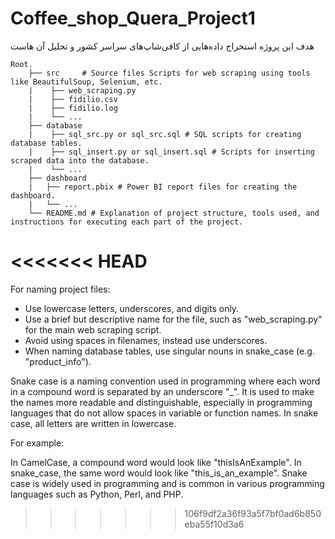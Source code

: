 # Coffee_shop_Quera_Project1
هدف این پروژه استخراج داده‌هایی از کافی‌شاپ‌های سراسر کشور و تحلیل آن‌ هاست

    Root.
        ├── src     # Source files Scripts for web scraping using tools like BeautifulSoup, Selenium, etc.
        |    ├── web_scraping.py
        |    ├── fidilio.csv
        |    ├── fidilio.log
        |    └── ...
        ├── database 
        |    ├── sql_src.py or sql_src.sql # SQL scripts for creating database tables.
        |    ├── sql_insert.py or sql_insert.sql # Scripts for inserting scraped data into the database.
        |    └── ...
        ├── dashboard
        |   ├── report.pbix # Power BI report files for creating the dashboard.
        |   └── ...
        └── README.md # Explanation of project structure, tools used, and instructions for executing each part of the project.
<<<<<<< HEAD
=======
For naming project files:
* Use lowercase letters, underscores, and digits only.
* Use a brief but descriptive name for the file, such as "web_scraping.py" for the main web scraping script.
* Avoid using spaces in filenames, instead use underscores.
* When naming database tables, use singular nouns in snake_case (e.g. "product_info").

Snake case is a naming convention used in programming where each word in a compound word is separated by an underscore "_". It is used to make the names more readable and distinguishable, especially in programming languages that do not allow spaces in variable or function names. In snake case, all letters are written in lowercase.

For example:

In CamelCase, a compound word would look like "thisIsAnExample".
In snake_case, the same word would look like "this_is_an_example".
Snake case is widely used in programming and is common in various programming languages such as Python, Perl, and PHP.
>>>>>>> 106f9df2a36f93a5f7bf0ad6b850eba55f10d3a6
